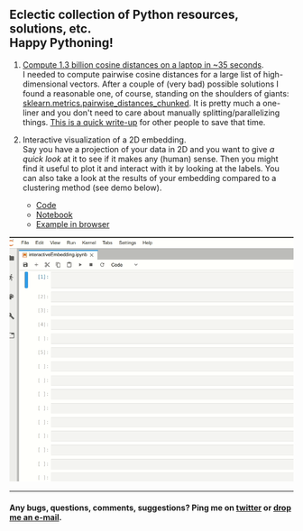 Eclectic collection of Python resources, solutions, etc. <br/> Happy Pythoning!
----
1. [Compute 1.3 billion cosine distances on a laptop in ~35 seconds](https://nbviewer.jupyter.org/github/fabridamicelli/pythonicity/blob/master/notebooks/cosineDistances.ipynb).<br/>
I needed to compute pairwise cosine distances for a large list of high-dimensional vectors. After a couple of (very bad) possible solutions I found a reasonable one, of course, standing on the shoulders of giants: [sklearn.metrics.pairwise_distances_chunked](https://scikit-learn.org/stable/modules/generated/sklearn.metrics.pairwise_distances_chunked.html).
It is pretty much a one-liner and you don't need to care about manually splitting/parallelizing things. [This is a quick write-up](https://nbviewer.jupyter.org/github/fabridamicelli/pythonicity/blob/master/notebooks/cosineDistances.ipynb) for other people to save that time.

2. Interactive visualization of a 2D embedding.<br/>
Say you have a projection of your data in 2D and you want to give _a quick look_ at it to see if it makes any (human) sense.
Then you might find it useful to plot it and interact with it by looking at the labels.
You can also take a look at the results of your embedding compared to a clustering method (see demo below).

   - [Code](https://github.com/fabridamicelli/pythonicity/blob/master/code/interactive_embedding.py)
   - [Notebook](https://nbviewer.jupyter.org/github/fabridamicelli/pythonicity/blob/master/notebooks/interactiveEmbedding.ipynb)
   - [Example in browser](https://nbviewer.jupyter.org/github/fabridamicelli/pythonicity/blob/master/figs/interactiveEmbedding.html)

![Alt Text](https://github.com/fabridamicelli/pythonicity/blob/master/figs/interactiveEmbedding_demo.gif)


----
#### Any bugs, questions, comments, suggestions? Ping me on [twitter](https://www.twitter.com/fabridamicelli) or [drop me an e-mail](https://www.uke.de/allgemein/arztprofile-und-wissenschaftlerprofile/wissenschaftlerprofilseite_fabrizio_damicelli.html).
